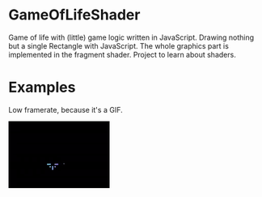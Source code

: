 # GameOfLifeShader
Game of life with (little) game logic written in JavaScript. Drawing nothing but a single Rectangle with JavaScript. The whole graphics part is implemented in the fragment shader. Project to learn about shaders.

# Examples

Low framerate, because it's a GIF.

![](https://github.com/HendrikHenselmann/GameOfLifeShader/blob/main/GameOfLife.gif)

